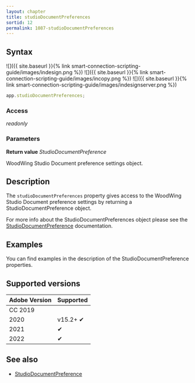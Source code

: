 ```yaml
---
layout: chapter
title: studioDocumentPreferences
sortid: 12
permalink: 1087-studioDocumentPreferences
---
```

## Syntax

![]({{ site.baseurl }}{% link smart-connection-scripting-guide/images/indesign.png %}) ![]({{ site.baseurl }}{% link smart-connection-scripting-guide/images/incopy.png %}) ![]({{ site.baseurl }}{% link smart-connection-scripting-guide/images/indesignserver.png %})
```javascript
app.studioDocumentPreferences;
```

### Access

*readonly*

### Parameters

**Return value** *StudioDocumentPreference*

WoodWing Studio Document preference settings object.

## Description

The `studioDocumentPreferences` property gives access to the WoodWing Studio Document preference settings by returning a StudioDocumentPreference object.

For more info about the StudioDocumentPreferences object please see the [StudioDocumentPreference](../../StudioDocumentPreference/index.md) documentation.

## Examples

You can find examples in the description of the StudioDocumentPreference properties.

## Supported versions

| Adobe Version | Supported |
|---------------|---------|
| CC 2019       |         |
| 2020          | v15.2+ ✔|
| 2021          | ✔       |
| 2022          | ✔       |

## See also

* [StudioDocumentPreference](../../StudioDocumentPreference/index.md)